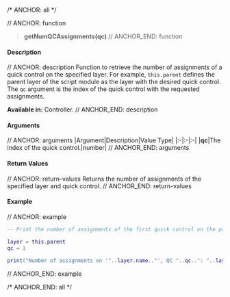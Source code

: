 /* ANCHOR: all */

// ANCHOR: function
>**getNumQCAssignments(qc)**
// ANCHOR_END: function

#### Description

// ANCHOR: description
Function to retrieve the number of assignments of a quick control on the specified layer. For example, ``this.parent`` defines the parent layer of the script module as the layer with the desired quick control. The ``qc`` argument is the index of the quick control with the requested assignments.

**Available in:** Controller.
// ANCHOR_END: description

#### Arguments

// ANCHOR: arguments
|Argument|Description|Value Type|
|:-|:-|:-|
|**qc**|The index of the quick control.|number|
// ANCHOR_END: arguments

#### Return Values

// ANCHOR: return-values
Returns the number of assignments of the specified layer and quick control.
// ANCHOR_END: return-values

#### Example

// ANCHOR: example
```lua
-- Print the number of assignments of the first quick control on the parent layer.

layer = this.parent
qc = 1
 
print("Number of assignments on '"..layer.name.."', QC "..qc..": "..layer:getNumQCAssignments(qc)..".")
```
// ANCHOR_END: example

/* ANCHOR_END: all */